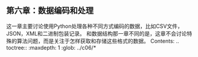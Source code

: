 ## 第六章：数据编码和处理 ##
这一章主要讨论使用Python处理各种不同方式编码的数据，比如CSV文件，JSON，XML和二进制包装记录。
和数据结构那一章不同的是，这章不会讨论特殊的算法问题，而是关注于怎样获取和存储这些格式的数据。
Contents:
.. toctree::
   :maxdepth: 1
   :glob:
   ../c06/*

